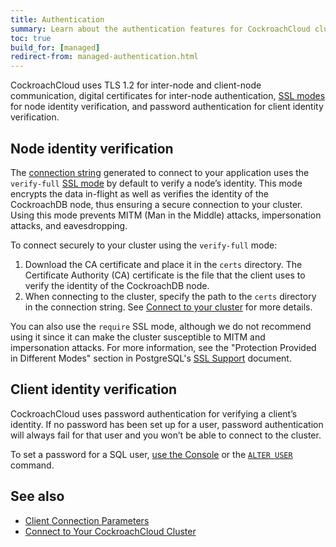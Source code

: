 ```yaml
---
title: Authentication
summary: Learn about the authentication features for CockroachCloud clusters.
toc: true
build_for: [managed]
redirect-from: managed-authentication.html
---
```


CockroachCloud uses TLS 1.2 for inter-node and client-node communication, digital certificates for inter-node authentication, [SSL modes](https://www.postgresql.org/docs/11/libpq-ssl.html) for node identity verification, and password authentication for client identity verification.

## Node identity verification

The [connection string](cockroachcloud-connect-to-your-cluster.html) generated to connect to your application uses the `verify-full` [SSL mode](https://www.postgresql.org/docs/11/libpq-ssl.html) by default to verify a node’s identity. This mode encrypts the data in-flight as well as verifies the identity of the CockroachDB node, thus ensuring a secure connection to your cluster. Using this mode prevents MITM (Man in the Middle) attacks, impersonation attacks, and eavesdropping.

To connect securely to your cluster using the `verify-full` mode:

1. Download the CA certificate and place it in the `certs` directory. The Certificate Authority (CA) certificate is the file that the client uses to verify the identity of the CockroachDB node.
2. When connecting to the cluster, specify the path to the `certs` directory in the connection string. See [Connect to your cluster](cockroachcloud-connect-to-your-cluster.html) for more details.

You can also use the `require` SSL mode, although we do not recommend using it since it can make the cluster susceptible to MITM and impersonation attacks. For more information, see the "Protection Provided in Different Modes" section in PostgreSQL's [SSL Support](https://www.postgresql.org/docs/9.4/libpq-ssl.html) document.

## Client identity verification

CockroachCloud uses password authentication for verifying a client’s identity. If no password has been set up for a user, password authentication will always fail for that user and you won’t be able to connect to the cluster.

To set a password for a SQL user, [use the Console](cockroachcloud-authorization.html#use-the-console) or the  [`ALTER USER`](alter-user.html) command.

## See also

- [Client Connection Parameters](connection-parameters.html)
- [Connect to Your CockroachCloud Cluster](cockroachcloud-connect-to-your-cluster.html)
